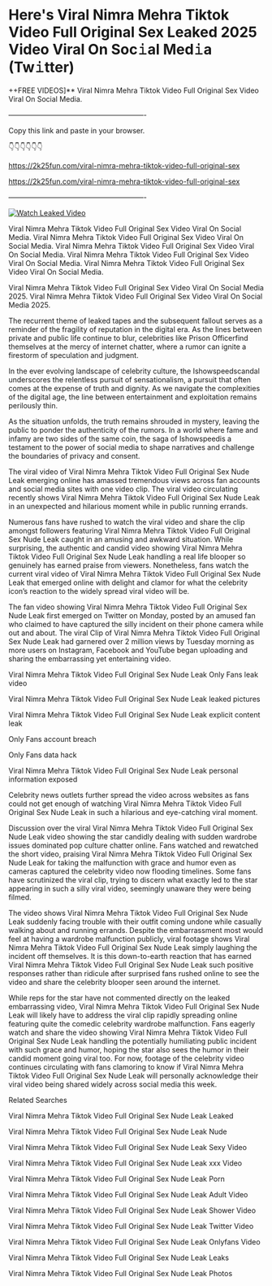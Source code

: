 # Here's Viral Nimra Mehra Tiktok Video Full Original Sex Leaked 2025 Video Viral On Soc𝚒al Med𝚒a (Tw𝚒tter)

++FREE VIDEOS]** Viral Nimra Mehra Tiktok Video Full Original Sex Video Viral On Social Media.

———————————————————-

Copy this link and paste in your browser.

👇👇👇👇👇👇

https://2k25fun.com/viral-nimra-mehra-tiktok-video-full-original-sex

https://2k25fun.com/viral-nimra-mehra-tiktok-video-full-original-sex

———————————————————-

[![Watch Leaked Video](https://miro.medium.com/v2/resize:fit:828/format:webp/1*cilzJN44JGOrTw9NJCrNHA.gif "Watch Leaked Video")](https://2k25fun.com/viral-nimra-mehra-tiktok-video-full-original-sex)

Viral Nimra Mehra Tiktok Video Full Original Sex Video Viral On Social Media. Viral Nimra Mehra Tiktok Video Full Original Sex Video Viral On Social Media. Viral Nimra Mehra Tiktok Video Full Original Sex Video Viral On Social Media. Viral Nimra Mehra Tiktok Video Full Original Sex Video Viral On Social Media. Viral Nimra Mehra Tiktok Video Full Original Sex Video Viral On Social Media.

Viral Nimra Mehra Tiktok Video Full Original Sex Video Viral On Social Media 2025. Viral Nimra Mehra Tiktok Video Full Original Sex Video Viral On Social Media 2025.

The recurrent theme of leaked tapes and the subsequent fallout serves as a reminder of the fragility of reputation in the digital era. As the lines between private and public life continue to blur, celebrities like Prison Officerfind themselves at the mercy of internet chatter, where a rumor can ignite a firestorm of speculation and judgment.

In the ever evolving landscape of celebrity culture, the Ishowspeedscandal underscores the relentless pursuit of sensationalism, a pursuit that often comes at the expense of truth and dignity. As we navigate the complexities of the digital age, the line between entertainment and exploitation remains perilously thin.

As the situation unfolds, the truth remains shrouded in mystery, leaving the public to ponder the authenticity of the rumors. In a world where fame and infamy are two sides of the same coin, the saga of Ishowspeedis a testament to the power of social media to shape narratives and challenge the boundaries of privacy and consent.

The viral video of Viral Nimra Mehra Tiktok Video Full Original Sex Nude Leak emerging online has amassed tremendous views across fan accounts and social media sites with one video clip. The viral video circulating recently shows Viral Nimra Mehra Tiktok Video Full Original Sex Nude Leak in an unexpected and hilarious moment while in public running errands.

Numerous fans have rushed to watch the viral video and share the clip amongst followers featuring Viral Nimra Mehra Tiktok Video Full Original Sex Nude Leak caught in an amusing and awkward situation. While surprising, the authentic and candid video showing Viral Nimra Mehra Tiktok Video Full Original Sex Nude Leak handling a real life blooper so genuinely has earned praise from viewers. Nonetheless, fans watch the current viral video of Viral Nimra Mehra Tiktok Video Full Original Sex Nude Leak that emerged online with delight and clamor for what the celebrity icon’s reaction to the widely spread viral video will be.

The fan video showing Viral Nimra Mehra Tiktok Video Full Original Sex Nude Leak first emerged on Twitter on Monday, posted by an amused fan who claimed to have captured the silly incident on their phone camera while out and about. The viral Clip of Viral Nimra Mehra Tiktok Video Full Original Sex Nude Leak had garnered over 2 million views by Tuesday morning as more users on Instagram, Facebook and YouTube began uploading and sharing the embarrassing yet entertaining video.

Viral Nimra Mehra Tiktok Video Full Original Sex Nude Leak Only Fans leak video

Viral Nimra Mehra Tiktok Video Full Original Sex Nude Leak leaked pictures

Viral Nimra Mehra Tiktok Video Full Original Sex Nude Leak explicit content leak

Only Fans account breach

Only Fans data hack

Viral Nimra Mehra Tiktok Video Full Original Sex Nude Leak personal information exposed

Celebrity news outlets further spread the video across websites as fans could not get enough of watching Viral Nimra Mehra Tiktok Video Full Original Sex Nude Leak in such a hilarious and eye-catching viral moment.

Discussion over the viral Viral Nimra Mehra Tiktok Video Full Original Sex Nude Leak video showing the star candidly dealing with sudden wardrobe issues dominated pop culture chatter online. Fans watched and rewatched the short video, praising Viral Nimra Mehra Tiktok Video Full Original Sex Nude Leak for taking the malfunction with grace and humor even as cameras captured the celebrity video now flooding timelines. Some fans have scrutinized the viral clip, trying to discern what exactly led to the star appearing in such a silly viral video, seemingly unaware they were being filmed.

The video shows Viral Nimra Mehra Tiktok Video Full Original Sex Nude Leak suddenly facing trouble with their outfit coming undone while casually walking about and running errands. Despite the embarrassment most would feel at having a wardrobe malfunction publicly, viral footage shows Viral Nimra Mehra Tiktok Video Full Original Sex Nude Leak simply laughing the incident off themselves. It is this down-to-earth reaction that has earned Viral Nimra Mehra Tiktok Video Full Original Sex Nude Leak such positive responses rather than ridicule after surprised fans rushed online to see the video and share the celebrity blooper seen around the internet.

While reps for the star have not commented directly on the leaked embarrassing video, Viral Nimra Mehra Tiktok Video Full Original Sex Nude Leak will likely have to address the viral clip rapidly spreading online featuring quite the comedic celebrity wardrobe malfunction. Fans eagerly watch and share the video showing Viral Nimra Mehra Tiktok Video Full Original Sex Nude Leak handling the potentially humiliating public incident with such grace and humor, hoping the star also sees the humor in their candid moment going viral too. For now, footage of the celebrity video continues circulating with fans clamoring to know if Viral Nimra Mehra Tiktok Video Full Original Sex Nude Leak will personally acknowledge their viral video being shared widely across social media this week.

Related Searches

Viral Nimra Mehra Tiktok Video Full Original Sex Nude Leak Leaked

Viral Nimra Mehra Tiktok Video Full Original Sex Nude Leak Nude

Viral Nimra Mehra Tiktok Video Full Original Sex Nude Leak Sexy Video

Viral Nimra Mehra Tiktok Video Full Original Sex Nude Leak xxx Video

Viral Nimra Mehra Tiktok Video Full Original Sex Nude Leak Porn

Viral Nimra Mehra Tiktok Video Full Original Sex Nude Leak Adult Video

Viral Nimra Mehra Tiktok Video Full Original Sex Nude Leak Shower Video

Viral Nimra Mehra Tiktok Video Full Original Sex Nude Leak Twitter Video

Viral Nimra Mehra Tiktok Video Full Original Sex Nude Leak Onlyfans Video

Viral Nimra Mehra Tiktok Video Full Original Sex Nude Leak Leaks

Viral Nimra Mehra Tiktok Video Full Original Sex Nude Leak Photos